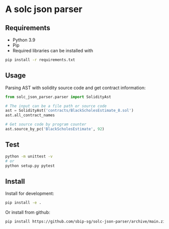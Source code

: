 # A solc json parser 

## Requirements

- Python 3.9 
- Pip 
- Required libraries can be installed with

```bash
pip install -r requirements.txt
```

## Usage 

Parsing AST with solidity source code and get contract information:

``` python
from solc_json_parser.parser import SolidityAst

# The input can be a file path or source code
ast = SolidityAst('contracts/BlackScholesEstimate_8.sol')
ast.all_contract_names

# Get source code by program counter
ast.source_by_pc('BlackScholesEstimate', 92)
```

## Test

``` bash
python -m unittest -v
# or
python setup.py pytest
```

## Install 

Install for development:

``` bash
pip install -e .
```


Or install from github:

``` bash
pip install https://github.com/sbip-sg/solc-json-parser/archive/main.zip
```


